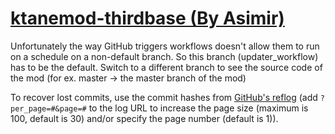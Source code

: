 # [ktanemod-thirdbase (By Asimir)](https://github.com/Asimir/ktanemod-thirdbase)

Unfortunately the way GitHub triggers workflows doesn't allow them to run on a schedule on a non-default branch. So this branch (updater_workflow) has to be the default. Switch to a different branch to see the source code of the mod (for ex. master -> the master branch of the mod)

To recover lost commits, use the commit hashes from [GitHub's reflog](https://api.github.com/repos/KtaneModules/ktanemod-thirdbase-Asimir/events) (add `?per_page=#&page=#` to the log URL to increase the page size (maximum is 100, default is 30) and/or specify the page number (default is 1)).

